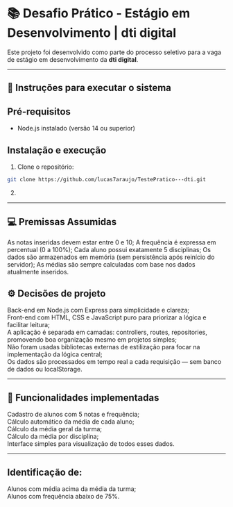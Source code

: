 # 📚 Desafio Prático - Estágio em Desenvolvimento | dti digital

Este projeto foi desenvolvido como parte do processo seletivo para a vaga de estágio em desenvolvimento da **dti digital**.

---

## 🚀 Instruções para executar o sistema

## Pré-requisitos
- Node.js instalado (versão 14 ou superior)

## Instalação e execução

1. Clone o repositório:
```bash
git clone https://github.com/lucas7araujo/TestePratico---dti.git
````

2. 

---

## 💻 Premissas Assumidas

As notas inseridas devem estar entre 0 e 10;
A frequência é expressa em percentual (0 a 100%);
Cada aluno possui exatamente 5 disciplinas;
Os dados são armazenados em memória (sem persistência após reinício do servidor);
As médias são sempre calculadas com base nos dados atualmente inseridos.

## ⚙️ Decisões de projeto

Back-end em Node.js com Express para simplicidade e clareza;<br>
Front-end com HTML, CSS e JavaScript puro para priorizar a lógica e facilitar leitura; <br>
A aplicação é separada em camadas: controllers, routes, repositories, promovendo boa organização mesmo em projetos simples; <br>
Não foram usadas bibliotecas externas de estilização para focar na implementação da lógica central; <br>
Os dados são processados em tempo real a cada requisição — sem banco de dados ou localStorage. <br>

---

## 🧠 Funcionalidades implementadas 

Cadastro de alunos com 5 notas e frequência; <br>
Cálculo automático da média de cada aluno; <br>
Cálculo da média geral da turma; <br>
Cálculo da média por disciplina; <br>
Interface simples para visualização de todos esses dados. <br>

---
 
## Identificação de:
Alunos com média acima da média da turma; <br>
Alunos com frequência abaixo de 75%.


